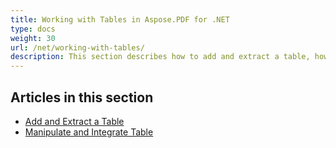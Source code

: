 ```yaml
---
title: Working with Tables in Aspose.PDF for .NET
type: docs
weight: 30
url: /net/working-with-tables/
description: This section describes how to add and extract a table, how to manipulate and integrate a table using the C# library.
---
```


## Articles in this section

- [Add and Extract a Table](/pdf/net/add-and-extract-a-table/)
- [Manipulate and Integrate Table](/pdf/net/manipulate-and-integrate-table/)
